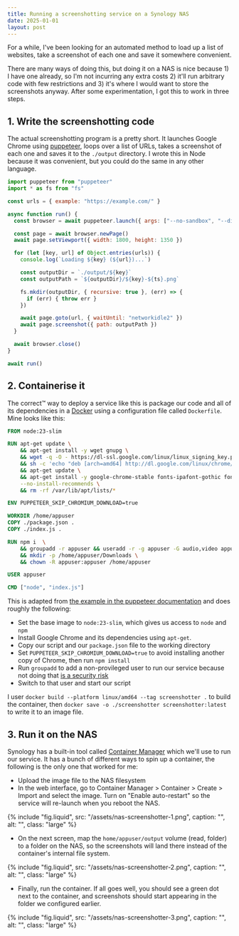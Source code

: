 ```yaml
---
title: Running a screenshotting service on a Synology NAS
date: 2025-01-01
layout: post
---
```


For a while, I've been looking for an automated method to load up a list of websites, take a screenshot of each one and save it somewhere convenient.

There are many ways of doing this, but doing it on a NAS is nice because 1) I have one already, so I'm not incurring any extra costs 2) it'll run arbitrary code with few restrictions and 3) it's where I would want to store the screenshots anyway. After some experimentation, I got this to work in three steps.

## 1. Write the screenshotting code

The actual screenshotting program is a pretty short. It launches Google Chrome using [puppeteer](https://pptr.dev/), loops over a list of URLs, takes a screenshot of each one and saves it to the `./output` directory. I wrote this in Node because it was convenient, but you could do the same in any other language.

```js
import puppeteer from "puppeteer"
import * as fs from "fs"

const urls = { example: "https://example.com/" }

async function run() {
  const browser = await puppeteer.launch({ args: ["--no-sandbox", "--disable-setuid-sandbox"] })

  const page = await browser.newPage()
  await page.setViewport({ width: 1800, height: 1350 })

  for (let [key, url] of Object.entries(urls)) {
    console.log(`Loading ${key} (${url})...`)

    const outputDir = `./output/${key}`
    const outputPath = `${outputDir}/${key}-${ts}.png`

    fs.mkdir(outputDir, { recursive: true }, (err) => {
      if (err) { throw err }
    })

    await page.goto(url, { waitUntil: "networkidle2" })
    await page.screenshot({ path: outputPath })
  }

  await browser.close()
}

await run()

```

## 2. Containerise it

The correct™ way to deploy a service like this is package our code and all of its dependencies in a [Docker](https://docs.docker.com/) using a configuration file called `Dockerfile`. Mine looks like this:

```dockerfile
FROM node:23-slim

RUN apt-get update \
	&& apt-get install -y wget gnupg \
	&& wget -q -O - https://dl-ssl.google.com/linux/linux_signing_key.pub | apt-key add - \
	&& sh -c 'echo "deb [arch=amd64] http://dl.google.com/linux/chrome/deb/ stable main" >> /etc/apt/sources.list.d/google.list' \
	&& apt-get update \
	&& apt-get install -y google-chrome-stable fonts-ipafont-gothic fonts-wqy-zenhei fonts-thai-tlwg fonts-kacst fonts-freefont-ttf libxss1 \
	--no-install-recommends \
	&& rm -rf /var/lib/apt/lists/*

ENV PUPPETEER_SKIP_CHROMIUM_DOWNLOAD=true

WORKDIR /home/appuser
COPY ./package.json .
COPY ./index.js .

RUN npm i  \
	&& groupadd -r appuser && useradd -r -g appuser -G audio,video appuser \
	&& mkdir -p /home/appuser/Downloads \
	&& chown -R appuser:appuser /home/appuser

USER appuser

CMD ["node", "index.js"]
```

This is adapted from [the example in the puppeteer documentation](https://pptr.dev/troubleshooting/#running-puppeteer-in-docker) and does roughly the following:

- Set the base image to `node:23-slim`, which gives us access to `node` and `npm`
- Install Google Chrome and its dependencies using `apt-get`.
- Copy our script and our `package.json` file to the working directory
- Set `PUPPETEER_SKIP_CHROMIUM_DOWNLOAD=true` to avoid installing another copy of Chrome, then run `npm install`
- Run `groupadd` to add a non-provileged user to run our service because not doing that [is a security risk](https://ralph.blog.imixs.com/2017/04/23/run-a-docker-container-with-non-privileged-user/)
- Switch to that user and start our script

I user `docker build --platform linux/amd64 --tag screenshotter .` to build the container, then `docker save -o ./screenshotter screenshotter:latest` to write it to an image file.

## 3. Run it on the NAS

Synology has a built-in tool called [Container Manager](https://www.synology.com/en-us/dsm/packages/ContainerManager) which we'll use to run our service. It has a bunch of different ways to spin up a container, the following is the only one that worked for me:

- Upload the image file to the NAS filesystem
- In the web interface, go to Container Manager > Container > Create > Import and select the image. Turn on "Enable auto-restart" so the service will re-launch when you reboot the NAS.

{% include "fig.liquid", src: "/assets/nas-screenshotter-1.png", caption: "", alt: "", class: "large" %}

- On the next screen, map the `home/appuser/output` volume (read, folder) to a folder on the NAS, so the screenshots will land there instead of the container's internal file system.

{% include "fig.liquid", src: "/assets/nas-screenshotter-2.png", caption: "", alt: "", class: "large" %}

- Finally, run the container. If all goes well, you should see a green dot next to the container, and screenshots should start appearing in the folder we configured earlier.

{% include "fig.liquid", src: "/assets/nas-screenshotter-3.png", caption: "", alt: "", class: "large" %}

